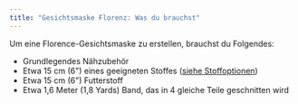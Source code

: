 ```yaml
---
title: "Gesichtsmaske Florenz: Was du brauchst"
---
```


Um eine Florence-Gesichtsmaske zu erstellen, brauchst du Folgendes:

- Grundlegendes Nähzubehör
- Etwa 15 cm (6") eines geeigneten Stoffes ([siehe Stoffoptionen](/docs/patterns/florence/fabric/))
- Etwa 15 cm (6") Futterstoff
- Etwa 1,6 Meter (1,8 Yards) Band, das in 4 gleiche Teile geschnitten wird

